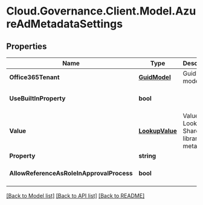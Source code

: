# Cloud.Governance.Client.Model.AzureAdMetadataSettings
## Properties

Name | Type | Description | Notes
------------ | ------------- | ------------- | -------------
**Office365Tenant** | [**GuidModel**](GuidModel.md) | GuidModel model | [optional] 
**UseBuiltInProperty** | **bool** |  | [optional] [default to false]
**Value** | [**LookupValue**](LookupValue.md) | Value of Lookup to SharePoint library/list metadata. | [optional] 
**Property** | **string** |  | [optional] 
**AllowReferenceAsRoleInApprovalProcess** | **bool** |  | [optional] [default to false]

[[Back to Model list]](../README.md#documentation-for-models) [[Back to API list]](../README.md#documentation-for-api-endpoints) [[Back to README]](../README.md)

